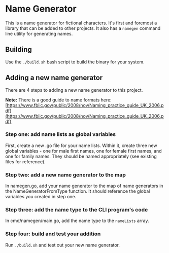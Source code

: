 # Name Generator

This is a name generator for fictional characters. It's first and
foremost a library that can be added to other projects. It also
has a `namegen` command line utility for generating names.

## Building

Use the `./build.sh` bash script to build the binary for your
system.

## Adding a new name generator

There are 4 steps to adding a new name generator to this project.

**Note:** There is a good guide to name formats here: [https://www.fbiic.gov/public/2008/nov/Naming_practice_guide_UK_2006.pdf](https://www.fbiic.gov/public/2008/nov/Naming_practice_guide_UK_2006.pdf)

### Step one: add name lists as global variables

First, create a new .go file for your name lists. Within it,
create three new global variables - one for male first names,
one for female first names, and one for family names. They
should be named appropriately (see existing files for reference).

### Step two: add a new name generator to the map

In namegen.go, add your name generator to the map of name
generators in the NameGeneratorFromType function. It should
reference the global variables you created in step one.

### Step three: add the name type to the CLI program's code

In cmd/namegen/main.go, add the name type to the `nameLists`
array.

### Step four: build and test your addition

Run `./build.sh` and test out your new name generator.
